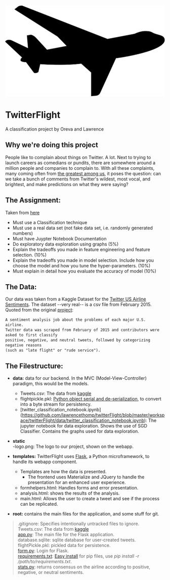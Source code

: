 ![TwitterFLightLogo](https://raw.githubusercontent.com/lawrencethomp/twitterFlight/master/workspace/twitterFlight/static/logo.png)  
# TwitterFlight
A classification project by Oreva and Lawrence

## Why we're doing this project
People like to complain about things on Twitter. A lot. Next to trying to launch careers as comedians or pundits, there are somewhere around a million people and companies to complain to. With all these complaints, many coming often from [the greatest among us](https://www.thewrap.com/john-podhoretz-declares-victory-in-war-with-nyc-restaurant-chain/), it poses the question: can we take a bunch of comments from Twitter's wildest, most vocal, and brightest, and make predictions on what they were saying?

## The Assignment:
Taken from [here](https://mycourses.unh.edu/courses/48074/assignments/306480)
- Must use a Classification technique 
- Must use a real data set (not fake data set, i.e. randomly generated numbers) 
- Must have Juypter Notebook Documentation
- Do exploratory data exploration using graphs  (5%)
- Explain the tradeoffs you made in feature engineering and feature selection. (10%)
- Explain the tradeoffs you made in model selection. Include how you choose the model and how you tune the hyper-parameters.  (10%)
- Must explain in detail how you evaluate the accuracy of model (10%)

## The Data:
Our data was taken from a Kaggle Dataset for the [Twitter US Airline Sentiments](https://www.kaggle.com/crowdflower/twitter-airline-sentiment). The dataset --very real-- is a csv file from February 2015. Quoted from the original [project](https://www.figure-eight.com/data-for-everyone/):  

    A sentiment analysis job about the problems of each major U.S. airline. 
    Twitter data was scraped from February of 2015 and contributors were asked to first classify 
    positive, negative, and neutral tweets, followed by categorizing negative reasons 
    (such as "late flight" or "rude service").



## The Filestructure:
- **data:** data for our backend. In the MVC (Model-View-Controller) paradigm, this would be the models.  
  - Tweets.csv: The data from [kaggle](https://www.kaggle.com/crowdflower/twitter-airline-sentiment)  
  - flightpickle.pkl: [Python object serial and de-serialization](https://pythontips.com/2013/08/02/what-is-pickle-in-python/), to convert into a byte stream for persistency.
  - [twitter_classification_notebook.ipynb] (https://github.com/lawrencethomp/twitterFlight/blob/master/workspace/twitterFlight/data/twitter_classification_notebook.ipynb): The jupyter notebook for data exploration. Shows the use of SGD Classifier. Contains the graphs used for data exploration.  

- **static**  
  -logo.png: The logo to our project, shown on the webapp.

- **templates:** TwitterFlight uses [Flask](http://flask.pocoo.org/), a Python microframework, to handle its webapp component. 
  - Templates are how the data is presented. 
    - The frontend uses Materialize and JQuery to handle the presentation for an enhanced user experience.  
  - formhelpers.html: Handles forms and error presentation.  
  - analysis.html: shows the results of the analysis.  
  - main.html: Allows the user to create a tweet and see if the process can be replicated.  

- **root:** contains the main files for the application, and some stuff for git.  
> .gitignore: Specifies intentionally untracked files to ignore.  
> Tweets.csv: The data from [kaggle](https://www.kaggle.com/crowdflower/twitter-airline-sentiment)  
> [app.py](https://github.com/lawrencethomp/twitterFlight/blob/master/workspace/twitterFlight/app.py): The main file for the Flask application.   
> database.sqlite: sqlite database for user-created tweets.   
> flightPickle.pkl: pickled data for persistence.  
> [form.py](https://github.com/lawrencethomp/twitterFlight/blob/master/workspace/twitterFlight/form.py): Login for Flask.  
> [requirements.txt](https://github.com/lawrencethomp/twitterFlight/blob/master/workspace/twitterFlight/requirements.txt): [Easy install](https://stackoverflow.com/questions/7225900/how-to-install-packages-using-pip-according-to-the-requirements-txt-file-from-a) for pip files, use _pip install -r /path/to/requirements.txt_.  
> [stats.py](https://github.com/lawrencethomp/twitterFlight/blob/master/workspace/twitterFlight/stats.py): returns consensus on the airline according to positive, negative, or neutral sentiments.   
